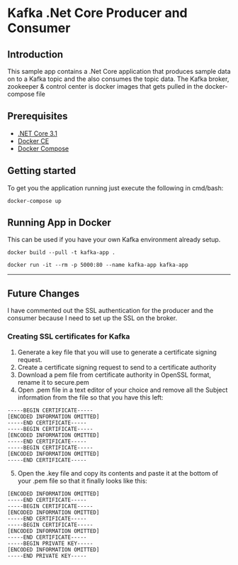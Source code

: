 # Kafka .Net Core Producer and Consumer 

## Introduction
This sample app contains a .Net Core application that produces sample data on to a Kafka topic and the also consumes the topic data. The Kafka broker, zookeeper & control center is docker images that gets pulled in the docker-compose file

## Prerequisites
* [.NET Core 3.1](https://dotnet.microsoft.com/download/dotnet-core/3.1)
* [Docker CE](https://docs.docker.com/docker-for-windows/install/)
* [Docker Compose](https://docs.docker.com/compose/install/)

## Getting started
To get you the application running just execute the following in cmd/bash:
```
docker-compose up
```

## Running App in Docker
This can be used if you have your own Kafka environment already setup.

```
docker build --pull -t kafka-app .
```
```
docker run -it --rm -p 5000:80 --name kafka-app kafka-app
```
___
## Future Changes
I have commented out the SSL authentication for the producer and the consumer because I need to set up the SSL on the broker.
### Creating SSL certificates for Kafka
1. Generate a key file that you will use to generate a certificate signing request.
2. Create a certificate signing request to send to a certificate authority
3. Download a pem file from certificate authority in OpenSSL format, rename it to secure.pem
4. Open .pem file in a text editor of your choice and remove all the Subject information from the file so that you have this left:
```
-----BEGIN CERTIFICATE-----
[ENCODED INFORMATION OMITTED]
-----END CERTIFICATE-----
-----BEGIN CERTIFICATE-----
[ENCODED INFORMATION OMITTED]
-----END CERTIFICATE-----
-----BEGIN CERTIFICATE-----
[ENCODED INFORMATION OMITTED]
-----END CERTIFICATE-----
```

5. Open the .key file and copy its contents and paste it at the bottom of your .pem file so that it finally looks like this:
```
[ENCODED INFORMATION OMITTED]
-----END CERTIFICATE-----
-----BEGIN CERTIFICATE-----
[ENCODED INFORMATION OMITTED]
-----END CERTIFICATE-----
-----BEGIN CERTIFICATE-----
[ENCODED INFORMATION OMITTED]
-----END CERTIFICATE-----
-----BEGIN PRIVATE KEY-----
[ENCODED INFORMATION OMITTED]
-----END PRIVATE KEY-----
```
